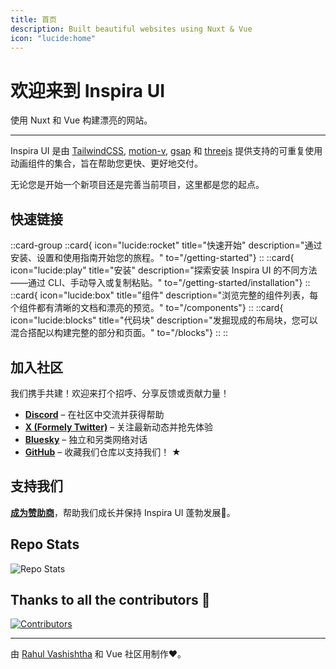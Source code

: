 ```yaml
---
title: 首页
description: Built beautiful websites using Nuxt & Vue
icon: "lucide:home"
---
```


# 欢迎来到 Inspira UI

使用 Nuxt 和 Vue 构建漂亮的网站。

---

Inspira UI 是由 [TailwindCSS](https://tailwindcss.com/), [motion-v](https://motion.dev/docs/vue), [gsap](https://gsap.com/) 和 [threejs](https://threejs.org/) 提供支持的可重复使用动画组件的集合，旨在帮助您更快、更好地交付。

无论您是开始一个新项目还是完善当前项目，这里都是您的起点。

## 快速链接

::card-group
::card{ icon="lucide:rocket" title="快速开始" description="通过安装、设置和使用指南开始您的旅程。" to="/getting-started"}
::
::card{ icon="lucide:play" title="安装" description="探索安装 Inspira UI 的不同方法——通过 CLI、手动导入或复制粘贴。" to="/getting-started/installation"}
::
::card{ icon="lucide:box" title="组件" description="浏览完整的组件列表，每个组件都有清晰的文档和漂亮的预览。" to="/components"}
::
::card{ icon="lucide:blocks" title="代码块" description="发掘现成的布局块，您可以混合搭配以构建完整的部分和页面。" to="/blocks"}
::
::

## 加入社区

我们携手共建！欢迎来打个招呼、分享反馈或贡献力量！

- [**Discord**](https://discord.gg/Xbh5DwJRc9) – 在社区中交流并获得帮助
- [**X (Formely Twitter)**](https://x.com/rahulv_dev) – 关注最新动态并抢先体验
- [**Bluesky**](http://bsky.app/profile/inspira-ui.com) – 独立和另类网络对话
- [**GitHub**](https://github.com/unovue/inspira-ui) – 收藏我们仓库以支持我们！ ★

## 支持我们

[**成为赞助商**](https://github.com/sponsors/rahul-vashishtha)，帮助我们成长并保持 Inspira UI 蓬勃发展💜。

## Repo Stats

![Repo Stats](https://repobeats.axiom.co/api/embed/da99e5e9c8ddaaff68b7f57b56ae21d5e0ea2ed2.svg "Repobeats analytics image")

## Thanks to all the contributors 🙏

[![Contributors](https://contrib.rocks/image?repo=unovue/inspira-ui)](https://github.com/unovue/inspira-ui/graphs/contributors)

---

由 [Rahul Vashishtha](https://rahulv.dev) 和 Vue 社区用制作♥。
